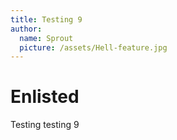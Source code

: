 ```yaml
---
title: Testing 9
author:
  name: Sprout
  picture: /assets/Hell-feature.jpg
---
```

# Enlisted

Testing testing 9
